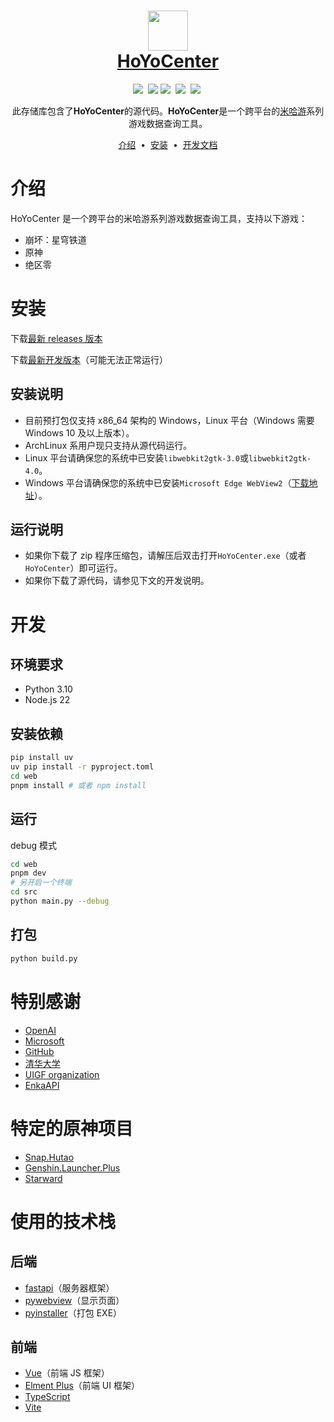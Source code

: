 <h1 align="center">
  <img src="https://cdn.jsdelivr.net/gh/moyanj/HoYoCenter/images/icon.png" width="64px" height="64px">
  <br>
  <a href="https://github.com/moyanj/HoYoCenter"> 
    HoYoCenter
  </a>
</h1>
<p align="center">
    <a target="_blank" href="https://github.com/moyanj"><img src="https://img.shields.io/badge/github-moyanj-brightgreen.svg"/></a>&nbsp; 
    <a href="https://github.com/psf/black"><img src="https://img.shields.io/badge/Code%20Style-black-000000.svg"/></a> 
    <a target="_blank" href="https://img.shields.io/badge/License-BSD-brightgreen.svg"><img src="https://img.shields.io/badge/License-BSD-brightgreen.svg" /></a>&nbsp;
    <a target="_blank" href="https://img.shields.io/github/languages/top/moyanj/HoYoCenter.svg"><img src="https://img.shields.io/github/languages/top/moyanj/HoYoCenter.svg" /></a>&nbsp;
    <a target="_blank" href="https://img.shields.io/github/commit-activity/t/moyanj/HoYoCenter"><img src="https://img.shields.io/github/commit-activity/t/moyanj/HoYoCenter" /></a>&nbsp;
</p>
<p align="center">
  此存储库包含了<strong>HoYoCenter</strong>的源代码。<strong>HoYoCenter</strong>是一个跨平台的<a href="https://www.mihoyo.com">米哈游</a>系列游戏数据查询工具。
</p>

<p align="center">
<a href="#介绍">介绍</a> &nbsp;&bull;&nbsp;
<a href="#安装">安装</a> &nbsp;&bull;&nbsp;
 <a href="/dev">开发文档</a>
</p>

# 介绍

HoYoCenter 是一个跨平台的米哈游系列游戏数据查询工具，支持以下游戏：

- 崩坏：星穹铁道
- 原神
- 绝区零

# 安装

下载[最新 releases 版本](https://github.com/moyanj/HoYoCenter/releases/latest)

下载[最新开发版本](https://github.com/moyanj/HoYoCenter/actions/workflows/debug.yml)（可能无法正常运行）

## 安装说明

- 目前预打包仅支持 x86_64 架构的 Windows，Linux 平台（Windows 需要 Windows 10 及以上版本）。
- ArchLinux 系用户现只支持从源代码运行。
- Linux 平台请确保您的系统中已安装`libwebkit2gtk-3.0`或`libwebkit2gtk-4.0`。
- Windows 平台请确保您的系统中已安装`Microsoft Edge WebView2`（[下载地址](https://developer.microsoft.com/zh-cn/microsoft-edge/webview2/)）。

## 运行说明

- 如果你下载了 zip 程序压缩包，请解压后双击打开`HoYoCenter.exe`（或者`HoYoCenter`）即可运行。
- 如果你下载了源代码，请参见下文的开发说明。

# 开发

## 环境要求

- Python 3.10
- Node.js 22

## 安装依赖

```bash
pip install uv
uv pip install -r pyproject.toml
cd web
pnpm install # 或者 npm install
```

## 运行

debug 模式

```bash
cd web
pnpm dev
# 另开启一个终端
cd src
python main.py --debug
```

## 打包

```bash
python build.py
```

# 特别感谢

- [OpenAI](https://openai.com/)
- [Microsoft](https://www.microsoft.com/)
- [GitHub](https://github.com/)
- [清华大学](https://github.com/THUDM)
- [UIGF organization](https://uigf.org)
- [EnkaAPI](https://enka.network/)

# 特定的原神项目

- [Snap.Hutao](https://hut.ao)
- [Genshin.Launcher.Plus](https://github.com/DawnFz/Genshin.Launcher.Plus)
- [Starward](https://github.com/Scighost/Starward)

# 使用的技术栈

## 后端

- [fastapi](https://github.com/tiangolo/fastapi)（服务器框架）
- [pywebview](https://github.com/r0x0r/pywebview)（显示页面）
- [pyinstaller](https://github.com/pyinstaller/pyinstaller)（打包 EXE）

## 前端

- [Vue](https://vuejs.org/)（前端 JS 框架）
- [Elment Plus](https://element-plus.org/)（前端 UI 框架）
- [TypeScript](https://www.typescriptlang.org/)
- [Vite](https://vitejs.dev/)

